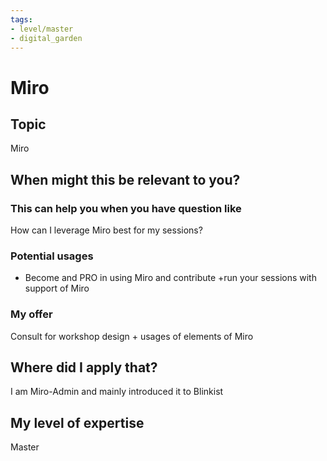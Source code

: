 ```yaml
---
tags: 
- level/master
- digital_garden
---
```

# Miro
## Topic

Miro

## When might this be relevant to you?

### This can help you when you have question like

How can I leverage Miro best for my sessions?

### Potential usages

-   Become and PRO in using Miro and contribute +run your sessions with support of Miro
    

### My offer

Consult for workshop design + usages of elements of Miro

## Where did I apply that?

I am Miro-Admin and mainly introduced it to Blinkist

## My level of expertise

Master